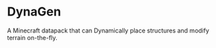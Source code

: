 # DynaGen
A Minecraft datapack that can Dynamically place structures and modify terrain on-the-fly.
